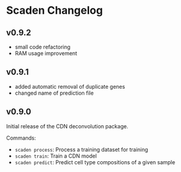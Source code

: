 # Scaden Changelog



## v0.9.2

* small code refactoring
* RAM usage improvement

## v0.9.1

* added automatic removal of duplicate genes
* changed name of prediction file

## v0.9.0   

Initial release of the CDN deconvolution package.

Commands:

* `scaden process`: Process a training dataset for training
* `scaden train`: Train a CDN model
* `scaden predict`: Predict cell type compositions of a given sample